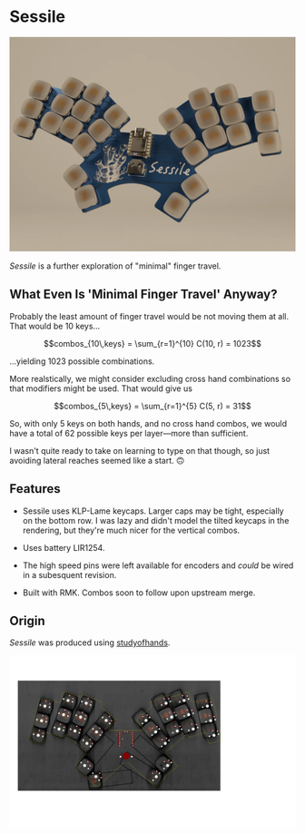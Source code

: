 # Sessile

![sessile render](.images/render.webp)

*Sessile* is a further exploration of "minimal" finger travel.

## What Even Is 'Minimal Finger Travel' Anyway?

Probably the least amount of finger travel would be not moving them at all. That would be 10 keys...

```math
combos_{10\,keys} = \sum_{r=1}^{10} C(10, r) = 1023
```

...yielding 1023 possible combinations. 

More realstically, we might consider excluding cross hand combinations so that modifiers might be used. That would give us 

```math
combos_{5\,keys} = \sum_{r=1}^{5} C(5, r) = 31
```

So, with only 5 keys on both hands, and no cross hand combos, we would have a total of 62 possible keys per layer—more than sufficient.

I wasn't quite ready to take on learning to type on that though, so just avoiding lateral reaches seemed like a start. 🙃


## Features

- Sessile uses KLP-Lame keycaps. Larger caps may be tight, especially on the bottom row. I was lazy and didn't model the tilted keycaps in the rendering, but they're much nicer for the vertical combos.

- Uses battery LIR1254.

- The high speed pins were left available for encoders and *could* be wired in a subesquent revision.

- Built with RMK. Combos soon to follow upon upstream merge.


## Origin

*Sessile* was produced using [studyofhands](https://github.com/willpuckett/studyofhands). 

![study of hands](.images/sessile_study.svg)